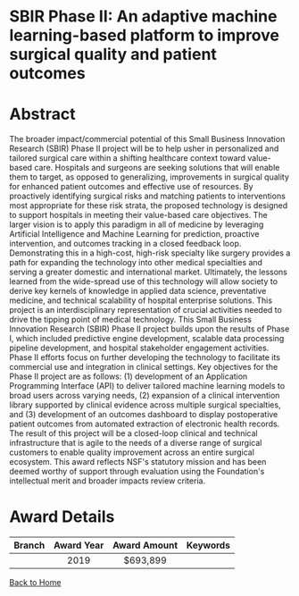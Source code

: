 
SBIR Phase II: An adaptive machine learning-based platform to improve surgical quality and patient outcomes
===========================================================================================================

# Abstract


The broader impact/commercial potential of this Small Business Innovation Research (SBIR) Phase II project will be to help usher in personalized and tailored surgical care within a shifting healthcare context toward value-based care. Hospitals and surgeons are seeking solutions that will enable them to target, as opposed to generalizing, improvements in surgical quality for enhanced patient outcomes and effective use of resources. By proactively identifying surgical risks and matching patients to interventions most appropriate for these risk strata, the proposed technology is designed to support hospitals in meeting their value-based care objectives. The larger vision is to apply this paradigm in all of medicine by leveraging Artificial Intelligence and Machine Learning for prediction, proactive intervention, and outcomes tracking in a closed feedback loop. Demonstrating this in a high-cost, high-risk specialty like surgery provides a path for expanding the technology into other medical specialties and serving a greater domestic and international market. Ultimately, the lessons learned from the wide-spread use of this technology will allow society to derive key kernels of knowledge in applied data science, preventative medicine, and technical scalability of hospital enterprise solutions. This project is an interdisciplinary representation of crucial activities needed to drive the tipping point of medical technology. This Small Business Innovation Research (SBIR) Phase II project builds upon the results of Phase I, which included predictive engine development, scalable data processing pipeline development, and hospital stakeholder engagement activities. Phase II efforts focus on further developing the technology to facilitate its commercial use and integration in clinical settings. Key objectives for the Phase II project are as follows: (1) development of an Application Programming Interface (API) to deliver tailored machine learning models to broad users across varying needs, (2) expansion of a clinical intervention library supported by clinical evidence across multiple surgical specialties, and (3) development of an outcomes dashboard to display postoperative patient outcomes from automated extraction of electronic health records. The result of this project will be a closed-loop clinical and technical infrastructure that is agile to the needs of a diverse range of surgical customers to enable quality improvement across an entire surgical ecosystem. This award reflects NSF's statutory mission and has been deemed worthy of support through evaluation using the Foundation's intellectual merit and broader impacts review criteria.  

# Award Details

|Branch|Award Year|Award Amount|Keywords|
| :---: | :---: | :---: | :---: |
||2019|$693,899||
  
  


[Back to Home](https://github.com/chrischow/dod_sbir_awards/JT/#508)